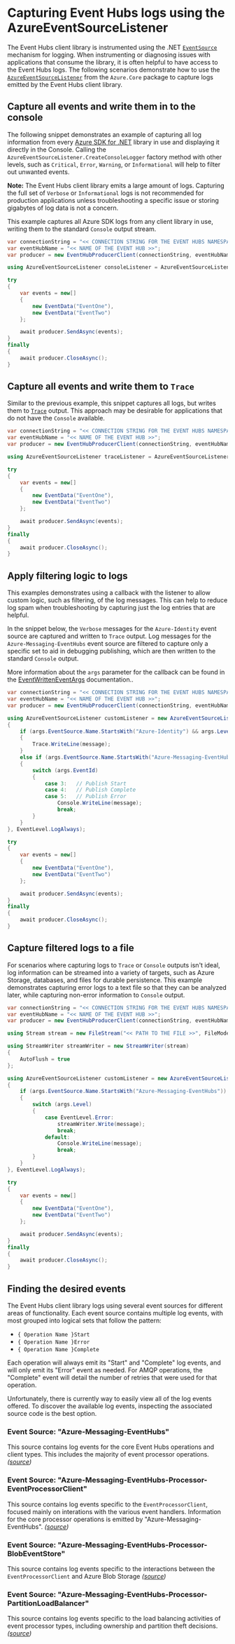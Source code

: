 # Capturing Event Hubs logs using the AzureEventSourceListener

The Event Hubs client library is instrumented using the .NET [`EventSource`](https://docs.microsoft.com/dotnet/api/system.diagnostics.tracing.eventsource) mechanism for logging. When instrumenting or diagnosing issues with applications that consume the library, it is often helpful to have access to the Event Hubs logs.  The following scenarios demonstrate how to use the [`AzureEventSourceListener`](https://github.com/Azure/azure-sdk-for-net/blob/main/sdk/core/Azure.Core/samples/Diagnostics.md#logging) from the `Azure.Core` package to capture logs emitted by the Event Hubs client library.

## Capture all events and write them in to the console

The following snippet demonstrates an example of capturing all log information from every [Azure SDK for .NET](https://github.com/Azure/azure-sdk-for-net) library in use and displaying it directly in the Console.  Calling the `AzureEventSourceListener.CreateConsoleLogger` factory method with other levels, such as `Critical`, `Error`, `Warning`, or `Informational` will help to filter out unwanted events.

**Note:** The Event Hubs client library emits a large amount of logs.  Capturing the full set of `Verbose` or `Informational` logs is not recommended for production applications unless troubleshooting a specific issue or storing gigabytes of log data is not a concern.

This example captures all Azure SDK logs from any client library in use, writing them to the standard `Console` output stream.

```C# Snippet:EventHubs_Sample10_ConsoleListener
var connectionString = "<< CONNECTION STRING FOR THE EVENT HUBS NAMESPACE >>";
var eventHubName = "<< NAME OF THE EVENT HUB >>";
var producer = new EventHubProducerClient(connectionString, eventHubName);

using AzureEventSourceListener consoleListener = AzureEventSourceListener.CreateConsoleLogger(EventLevel.LogAlways);

try
{
    var events = new[]
    {
        new EventData("EventOne"),
        new EventData("EventTwo")
    };

    await producer.SendAsync(events);
}
finally
{
    await producer.CloseAsync();
}
```

## Capture all events and write them to `Trace`

Similar to the previous example, this snippet captures all logs, but writes them to [`Trace`](https://docs.microsoft.com/dotnet/api/system.diagnostics.trace) output.   This approach may be desirable for applications that do not have the `Console` available.

```C# Snippet:EventHubs_Sample10_TraceListener
var connectionString = "<< CONNECTION STRING FOR THE EVENT HUBS NAMESPACE >>";
var eventHubName = "<< NAME OF THE EVENT HUB >>";
var producer = new EventHubProducerClient(connectionString, eventHubName);

using AzureEventSourceListener traceListener = AzureEventSourceListener.CreateTraceLogger(EventLevel.LogAlways);

try
{
    var events = new[]
    {
        new EventData("EventOne"),
        new EventData("EventTwo")
    };

    await producer.SendAsync(events);
}
finally
{
    await producer.CloseAsync();
}
```

## Apply filtering logic to logs

This examples demonstrates using a callback with the listener to allow custom logic, such as filtering, of the log messages.  This can help to reduce log spam when troubleshooting by capturing just the log entries that are helpful.   

In the snippet below, the `Verbose` messages for the `Azure-Identity` event source are captured and written to `Trace` output.  Log messages for the `Azure-Messaging-EventHubs` event source are filtered to capture only a specific set to aid in debugging publishing, which are then written to the standard `Console` output.

More information about the `args` parameter for the callback can be found in the [EventWrittenEventArgs](https://docs.microsoft.com/dotnet/api/system.diagnostics.tracing.eventwritteneventargs) documentation..

```C# Snippet:EventHubs_Sample10_CustomListenerWithFilter
var connectionString = "<< CONNECTION STRING FOR THE EVENT HUBS NAMESPACE >>";
var eventHubName = "<< NAME OF THE EVENT HUB >>";
var producer = new EventHubProducerClient(connectionString, eventHubName);

using AzureEventSourceListener customListener = new AzureEventSourceListener((args, message) =>
{
    if (args.EventSource.Name.StartsWith("Azure-Identity") && args.Level == EventLevel.Verbose)
    {
        Trace.WriteLine(message);
    }
    else if (args.EventSource.Name.StartsWith("Azure-Messaging-EventHubs"))
    {
        switch (args.EventId)
        {
            case 3:   // Publish Start
            case 4:   // Publish Complete
            case 5:   // Publish Error
                Console.WriteLine(message);
                break;
        }
    }
}, EventLevel.LogAlways);

try
{
    var events = new[]
    {
        new EventData("EventOne"),
        new EventData("EventTwo")
    };

    await producer.SendAsync(events);
}
finally
{
    await producer.CloseAsync();
}
```

## Capture filtered logs to a file

For scenarios where capturing logs to `Trace` or `Console` outputs isn't ideal, log information can be streamed into a variety of targets, such as Azure Storage, databases, and files for durable persistence.    This example demonstrates capturing error logs to a text file so that they can be analyzed later, while capturing non-error information to `Console` output.  

```C# Snippet:EventHubs_Sample10_CustomListenerWithFile
var connectionString = "<< CONNECTION STRING FOR THE EVENT HUBS NAMESPACE >>";
var eventHubName = "<< NAME OF THE EVENT HUB >>";
var producer = new EventHubProducerClient(connectionString, eventHubName);

using Stream stream = new FileStream("<< PATH TO THE FILE >>", FileMode.OpenOrCreate, FileAccess.Write);

using StreamWriter streamWriter = new StreamWriter(stream)
{
    AutoFlush = true
};

using AzureEventSourceListener customListener = new AzureEventSourceListener((args, message) =>
{
    if (args.EventSource.Name.StartsWith("Azure-Messaging-EventHubs"))
    {
        switch (args.Level)
        {
            case EventLevel.Error:
                streamWriter.Write(message);
                break;
            default:
                Console.WriteLine(message);
                break;
        }
    }
}, EventLevel.LogAlways);

try
{
    var events = new[]
    {
        new EventData("EventOne"),
        new EventData("EventTwo")
    };

    await producer.SendAsync(events);
}
finally
{
    await producer.CloseAsync();
}
```

## Finding the desired events

The Event Hubs client library logs using several event sources for different areas of functionality.  Each event source contains multiple log events, with most grouped into logical sets that follow the pattern:  

- `{ Operation Name }Start`
- `{ Operation Name }Error`
- `{ Operation Name }Complete`

Each operation will always emit its "Start" and "Complete" log events, and will only emit its "Error" event as needed.  For AMQP operations, the "Complete" event will detail the number of retries that were used for that operation.  

Unfortunately, there is currently way to easily view all of the log events offered.  To discover the available log events, inspecting the associated source code is the best option. 

### Event Source: "Azure-Messaging-EventHubs"

This source contains log events for the core Event Hubs operations and client types. This includes the majority of event processor operations. _([source](https://github.com/Azure/azure-sdk-for-net/blob/main/sdk/eventhub/Azure.Messaging.EventHubs/src/Diagnostics/EventHubsEventSource.cs))_

### Event Source: "Azure-Messaging-EventHubs-Processor-EventProcessorClient"

This source contains log events specific to the `EventProcessorClient`, focused mainly on interations with the various event handlers.  Information for the core processor operations is emitted by "Azure-Messaging-EventHubs".  _([source](https://github.com/Azure/azure-sdk-for-net/blob/main/sdk/eventhub/Azure.Messaging.EventHubs.Processor/src/Diagnostics/EventProcessorClientEventSource.cs))_

### Event Source: "Azure-Messaging-EventHubs-Processor-BlobEventStore"

This source contains log events specific to the interactions between the `EventProcessorClient` and Azure Blob Storage  _([source](https://github.com/Azure/azure-sdk-for-net/blob/main/sdk/eventhub/Azure.Messaging.EventHubs.Processor/src/Diagnostics/BlobEventStoreEventSource.cs))_

### Event Source: "Azure-Messaging-EventHubs-Processor-PartitionLoadBalancer"

This source contains log events specific to the load balancing activities of event processor types, including ownership and partition theft decisions. _([source](https://github.com/Azure/azure-sdk-for-net/blob/main/sdk/eventhub/Azure.Messaging.EventHubs.Shared/src/Diagnostics/PartitionLoadBalancerEventSource.cs))_